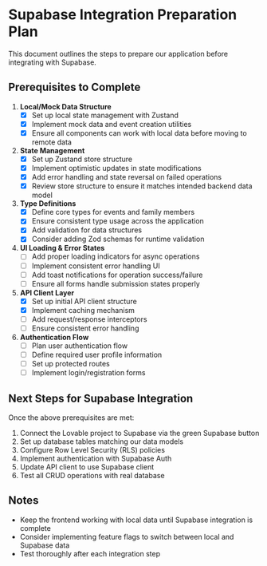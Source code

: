 
# Supabase Integration Preparation Plan

This document outlines the steps to prepare our application before integrating with Supabase.

## Prerequisites to Complete

1. **Local/Mock Data Structure**
   - [x] Set up local state management with Zustand
   - [x] Implement mock data and event creation utilities
   - [x] Ensure all components can work with local data before moving to remote data

2. **State Management**
   - [x] Set up Zustand store structure
   - [x] Implement optimistic updates in state modifications
   - [x] Add error handling and state reversal on failed operations
   - [x] Review store structure to ensure it matches intended backend data model

3. **Type Definitions**
   - [x] Define core types for events and family members
   - [x] Ensure consistent type usage across the application
   - [x] Add validation for data structures
   - [x] Consider adding Zod schemas for runtime validation

4. **UI Loading & Error States**
   - [ ] Add proper loading indicators for async operations
   - [ ] Implement consistent error handling UI
   - [ ] Add toast notifications for operation success/failure
   - [ ] Ensure all forms handle submission states properly

5. **API Client Layer**
   - [x] Set up initial API client structure
   - [x] Implement caching mechanism
   - [ ] Add request/response interceptors
   - [ ] Ensure consistent error handling

6. **Authentication Flow**
   - [ ] Plan user authentication flow
   - [ ] Define required user profile information
   - [ ] Set up protected routes
   - [ ] Implement login/registration forms

## Next Steps for Supabase Integration

Once the above prerequisites are met:

1. Connect the Lovable project to Supabase via the green Supabase button
2. Set up database tables matching our data models
3. Configure Row Level Security (RLS) policies
4. Implement authentication with Supabase Auth
5. Update API client to use Supabase client
6. Test all CRUD operations with real database

## Notes

- Keep the frontend working with local data until Supabase integration is complete
- Consider implementing feature flags to switch between local and Supabase data
- Test thoroughly after each integration step
